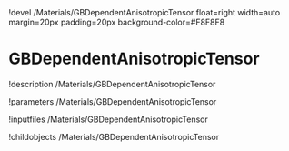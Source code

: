 <!-- MOOSE Object Documentation Stub: Remove this when content is added. -->!devel /Materials/GBDependentAnisotropicTensor float=right width=auto margin=20px padding=20px background-color=#F8F8F8


# GBDependentAnisotropicTensor
!description /Materials/GBDependentAnisotropicTensor

!parameters /Materials/GBDependentAnisotropicTensor

!inputfiles /Materials/GBDependentAnisotropicTensor

!childobjects /Materials/GBDependentAnisotropicTensor
